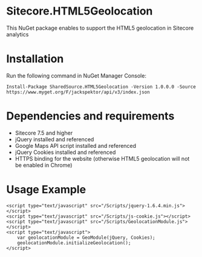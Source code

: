 # Sitecore.HTML5Geolocation
This NuGet package enables to support the HTML5 geolocation in Sitecore analytics

# Installation

Run the following command in NuGet Manager Console:

```Install-Package SharedSource.HTML5Geolocation -Version 1.0.0.0 -Source https://www.myget.org/F/jackspektor/api/v3/index.json```

# Dependencies and requirements
- Sitecore 7.5 and higher
- jQuery installed and referenced
- Google Maps API script installed and referenced
- jQuery Cookies installed and referenced
- HTTPS binding for the website (otherwise HTML5 geolocation will not be enabled in Chrome)

# Usage Example

```<script src="https://maps.googleapis.com/maps/api/js?key=AIzaSyBvvvzizg87c8T-gRzJ_YNuBj7J7T-UWh8"></script>
<script type="text/javascript" src="/Scripts/jquery-1.6.4.min.js"></script>
<script type="text/javascript" src="/Scripts/js-cookie.js"></script>
<script type="text/javascript" src="/Scripts/GeolocationModule.js"></script>
<script type="text/javascript">
	var geolocationModule = GeoModule(jQuery, Cookies);
	geolocationModule.initializeGeolocation();
</script>
